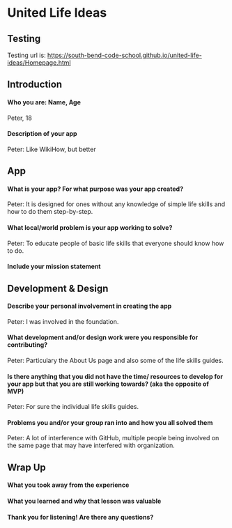 # United Life Ideas

## Testing

Testing url is: https://south-bend-code-school.github.io/united-life-ideas/Homepage.html

## Introduction
#### Who you are: Name, Age
Peter, 18


#### Description of your app
Peter: Like WikiHow, but better


## App
#### What is your app? For what purpose was your app created?
Peter: It is designed for ones without any knowledge of simple life skills and how to do them step-by-step.


#### What local/world problem is your app working to solve?
Peter: To educate people of basic life skills that everyone should know how to do.


#### Include your mission statement



## Development & Design
#### Describe your personal involvement in creating the app
Peter: I was involved in the foundation.


#### What development and/or design work were you responsible for contributing?
Peter: Particulary the About Us page and also some of the life skills guides.


#### Is there anything that you did not have the time/ resources to develop for your app but that you are still working towards? (aka the opposite of MVP)
Peter: For sure the individual life skills guides.


#### Problems you and/or your group ran into and how you all solved them
Peter: A lot of interference with GitHub, multiple people being involved on the same page that may have interfered with organization.


## Wrap Up
#### What you took away from the experience


#### What you learned and why that lesson was valuable


#### Thank you for listening! Are there any questions?


